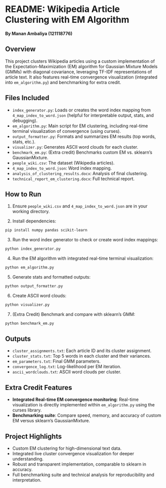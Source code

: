 # README: Wikipedia Article Clustering with EM Algorithm

**By Manan Ambaliya (121118776)**

## Overview

This project clusters Wikipedia articles using a custom implementation of the Expectation-Maximization (EM) algorithm for Gaussian Mixture Models (GMMs) with diagonal covariance, leveraging TF-IDF representations of article text. It also features real-time convergence visualization (integrated into `em_algorithm.py`) and benchmarking for extra credit.

## Files Included

- `index_generator.py`: Loads or creates the word index mapping from `4_map_index_to_word.json` (helpful for interpretable output, stats, and debugging).
- `em_algorithm.py`: Main script for EM clustering, including real-time terminal visualization of convergence (using curses).
- `output_formatter.py`: Formats and summarizes EM results (top words, stats, etc.).
- `visualizer.py`: Generates ASCII word clouds for each cluster.
- `benchmark_em.py`: (Extra credit) Benchmarks custom EM vs. sklearn’s GaussianMixture.
- `people_wiki.csv`: The dataset (Wikipedia articles).
- `4_map_index_to_word.json`: Word index mapping.
- `analysis_of_clustering_results.docx`: Analysis of final clustering.
- `technical_report_em_clustering.docx`: Full technical report.

## How to Run

1. Ensure `people_wiki.csv` and `4_map_index_to_word.json` are in your working directory.

2. Install dependencies:

```bash
pip install numpy pandas scikit-learn
```

3. Run the word index generator to check or create word index mappings:

```bash
python index_generator.py
```

4. Run the EM algorithm with integrated real-time terminal visualization:

```bash
python em_algorithm.py
```

5. Generate stats and formatted outputs:

```bash
python output_formatter.py
```

6. Create ASCII word clouds:

```bash
python visualizer.py
```

7. (Extra Credit) Benchmark and compare with sklearn’s GMM:

```bash
python benchmark_em.py
```

## Outputs

- `cluster_assignments.txt`: Each article ID and its cluster assignment.
- `cluster_stats.txt`: Top 5 words in each cluster and their variances.
- `em_parameters.txt`: Final GMM parameters.
- `convergence_log.txt`: Log-likelihood per EM iteration.
- `ascii_wordclouds.txt`: ASCII word clouds per cluster.

## Extra Credit Features

- **Integrated Real-time EM convergence monitoring**: Real-time visualization is directly implemented within `em_algorithm.py` using the curses library.
- **Benchmarking suite**: Compare speed, memory, and accuracy of custom EM versus sklearn’s GaussianMixture.

## Project Highlights

- Custom EM clustering for high-dimensional text data.
- Integrated live cluster convergence visualization for deeper understanding.
- Robust and transparent implementation, comparable to sklearn in accuracy.
- Full benchmarking suite and technical analysis for reproducibility and interpretation.
